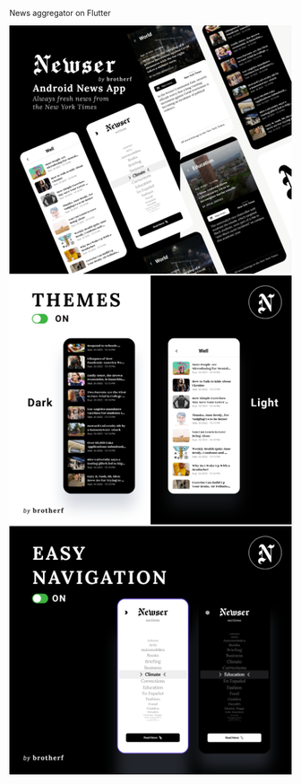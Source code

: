 News aggregator on Flutter

![This is an image](https://github.com/brotherfolnciy/newser_news_application/blob/master/1.png)
![This is an image](https://github.com/brotherfolnciy/newser_news_application/blob/master/2.png)
![This is an image](https://github.com/brotherfolnciy/newser_news_application/blob/master/3.png)
